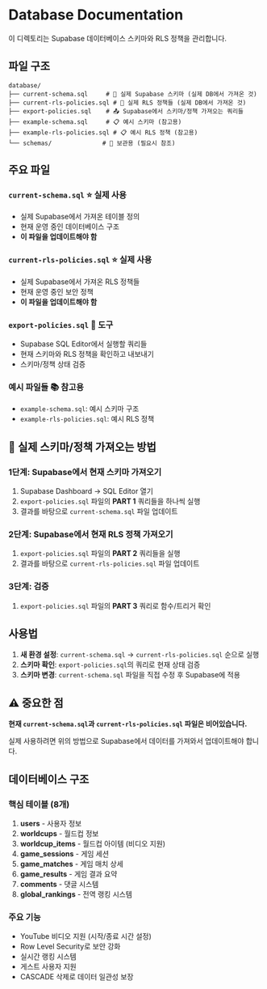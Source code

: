 # Database Documentation

이 디렉토리는 Supabase 데이터베이스 스키마와 RLS 정책을 관리합니다.

## 파일 구조

```
database/
├── current-schema.sql     # 🎯 실제 Supabase 스키마 (실제 DB에서 가져온 것)
├── current-rls-policies.sql # 🔐 실제 RLS 정책들 (실제 DB에서 가져온 것)
├── export-policies.sql    # 📤 Supabase에서 스키마/정책 가져오는 쿼리들
├── example-schema.sql     # 📋 예시 스키마 (참고용)
├── example-rls-policies.sql # 📋 예시 RLS 정책 (참고용)
└── schemas/              # 📁 보관용 (필요시 참조)
```

## 주요 파일

### `current-schema.sql` ⭐ **실제 사용**
- 실제 Supabase에서 가져온 테이블 정의
- 현재 운영 중인 데이터베이스 구조
- **이 파일을 업데이트해야 함**

### `current-rls-policies.sql` ⭐ **실제 사용**
- 실제 Supabase에서 가져온 RLS 정책들
- 현재 운영 중인 보안 정책
- **이 파일을 업데이트해야 함**

### `export-policies.sql` 🔧 **도구**
- Supabase SQL Editor에서 실행할 쿼리들
- 현재 스키마와 RLS 정책을 확인하고 내보내기
- 스키마/정책 상태 검증

### 예시 파일들 📚 **참고용**
- `example-schema.sql`: 예시 스키마 구조
- `example-rls-policies.sql`: 예시 RLS 정책

## 🔄 실제 스키마/정책 가져오는 방법

### 1단계: Supabase에서 현재 스키마 가져오기
1. Supabase Dashboard → SQL Editor 열기
2. `export-policies.sql` 파일의 **PART 1** 쿼리들을 하나씩 실행
3. 결과를 바탕으로 `current-schema.sql` 파일 업데이트

### 2단계: Supabase에서 현재 RLS 정책 가져오기
1. `export-policies.sql` 파일의 **PART 2** 쿼리들을 실행
2. 결과를 바탕으로 `current-rls-policies.sql` 파일 업데이트

### 3단계: 검증
1. `export-policies.sql` 파일의 **PART 3** 쿼리로 함수/트리거 확인

## 사용법

1. **새 환경 설정**: `current-schema.sql` → `current-rls-policies.sql` 순으로 실행
2. **스키마 확인**: `export-policies.sql`의 쿼리로 현재 상태 검증
3. **스키마 변경**: `current-schema.sql` 파일을 직접 수정 후 Supabase에 적용

## ⚠️ 중요한 점

**현재 `current-schema.sql`과 `current-rls-policies.sql` 파일은 비어있습니다.**

실제 사용하려면 위의 방법으로 Supabase에서 데이터를 가져와서 업데이트해야 합니다.

## 데이터베이스 구조

### 핵심 테이블 (8개)
1. **users** - 사용자 정보
2. **worldcups** - 월드컵 정보  
3. **worldcup_items** - 월드컵 아이템 (비디오 지원)
4. **game_sessions** - 게임 세션
5. **game_matches** - 게임 매치 상세
6. **game_results** - 게임 결과 요약
7. **comments** - 댓글 시스템
8. **global_rankings** - 전역 랭킹 시스템

### 주요 기능
- YouTube 비디오 지원 (시작/종료 시간 설정)
- Row Level Security로 보안 강화
- 실시간 랭킹 시스템
- 게스트 사용자 지원
- CASCADE 삭제로 데이터 일관성 보장